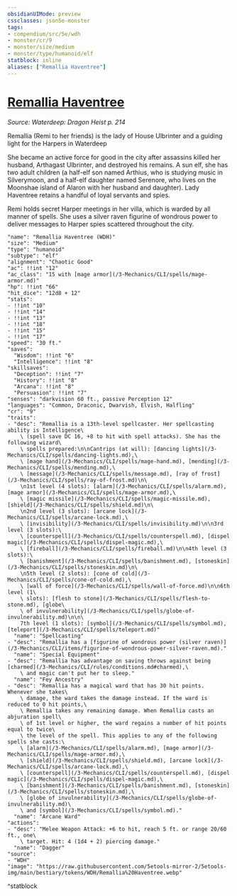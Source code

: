 ```yaml
---
obsidianUIMode: preview
cssclasses: json5e-monster
tags:
- compendium/src/5e/wdh
- monster/cr/9
- monster/size/medium
- monster/type/humanoid/elf
statblock: inline
aliases: ["Remallia Haventree"]
---
```

# [Remallia Haventree](3-Mechanics\CLI\bestiary\npc/remallia-haventree-wdh.md)
*Source: Waterdeep: Dragon Heist p. 214*  

Remallia (Remi to her friends) is the lady of House Ulbrinter and a guiding light for the Harpers in Waterdeep

She became an active force for good in the city after assassins killed her husband, Arthagast Ulbrinter, and destroyed his remains. A sun elf, she has two adult children (a half-elf son named Arthius, who is studying music in Silverymoon, and a half-elf daughter named Serenore, who lives on the Moonshae island of Alaron with her husband and daughter). Lady Haventree retains a handful of loyal servants and spies.

Remi holds secret Harper meetings in her villa, which is warded by all manner of spells. She uses a silver raven figurine of wondrous power to deliver messages to Harper spies scattered throughout the city.

```statblock
"name": "Remallia Haventree (WDH)"
"size": "Medium"
"type": "humanoid"
"subtype": "elf"
"alignment": "Chaotic Good"
"ac": !!int "12"
"ac_class": "15 with [mage armor](/3-Mechanics/CLI/spells/mage-armor.md)"
"hp": !!int "66"
"hit_dice": "12d8 + 12"
"stats":
- !!int "10"
- !!int "14"
- !!int "13"
- !!int "18"
- !!int "15"
- !!int "17"
"speed": "30 ft."
"saves":
  "Wisdom": !!int "6"
  "Intelligence": !!int "8"
"skillsaves":
  "Deception": !!int "7"
  "History": !!int "8"
  "Arcana": !!int "8"
  "Persuasion": !!int "7"
"senses": "darkvision 60 ft., passive Perception 12"
"languages": "Common, Draconic, Dwarvish, Elvish, Halfling"
"cr": "9"
"traits":
- "desc": "Remallia is a 13th-level spellcaster. Her spellcasting ability is Intelligence\
    \ (spell save DC 16, +8 to hit with spell attacks). She has the following wizard\
    \ spells prepared:\n\nCantrips (at will): [dancing lights](/3-Mechanics/CLI/spells/dancing-lights.md),\
    \ [mage hand](/3-Mechanics/CLI/spells/mage-hand.md), [mending](/3-Mechanics/CLI/spells/mending.md),\
    \ [message](/3-Mechanics/CLI/spells/message.md), [ray of frost](/3-Mechanics/CLI/spells/ray-of-frost.md)\n\
    \n1st level (4 slots): [alarm](/3-Mechanics/CLI/spells/alarm.md), [mage armor](/3-Mechanics/CLI/spells/mage-armor.md),\
    \ [magic missile](/3-Mechanics/CLI/spells/magic-missile.md), [shield](/3-Mechanics/CLI/spells/shield.md)\n\
    \n2nd level (3 slots): [arcane lock](/3-Mechanics/CLI/spells/arcane-lock.md),\
    \ [invisibility](/3-Mechanics/CLI/spells/invisibility.md)\n\n3rd level (3 slots):\
    \ [counterspell](/3-Mechanics/CLI/spells/counterspell.md), [dispel magic](/3-Mechanics/CLI/spells/dispel-magic.md),\
    \ [fireball](/3-Mechanics/CLI/spells/fireball.md)\n\n4th level (3 slots):\
    \ [banishment](/3-Mechanics/CLI/spells/banishment.md), [stoneskin](/3-Mechanics/CLI/spells/stoneskin.md)\n\
    \n5th level (2 slots): [cone of cold](/3-Mechanics/CLI/spells/cone-of-cold.md),\
    \ [wall of force](/3-Mechanics/CLI/spells/wall-of-force.md)\n\n6th level (1\
    \ slots): [flesh to stone](/3-Mechanics/CLI/spells/flesh-to-stone.md), [globe\
    \ of invulnerability](/3-Mechanics/CLI/spells/globe-of-invulnerability.md)\n\n\
    7th level (1 slots): [symbol](/3-Mechanics/CLI/spells/symbol.md), [teleport](/3-Mechanics/CLI/spells/teleport.md)"
  "name": "Spellcasting"
- "desc": "Remallia has a [figurine of wondrous power (silver raven)](/3-Mechanics/CLI/items/figurine-of-wondrous-power-silver-raven.md)."
  "name": "Special Equipment"
- "desc": "Remallia has advantage on saving throws against being [charmed](/3-Mechanics/CLI/rules/conditions.md#charmed),\
    \ and magic can't put her to sleep."
  "name": "Fey Ancestry"
- "desc": "Remallia has a magical ward that has 30 hit points. Whenever she takes\
    \ damage, the ward takes the damage instead. If the ward is reduced to 0 hit points,\
    \ Remallia takes any remaining damage. When Remallia casts an abjuration spell\
    \ of 1st level or higher, the ward regains a number of hit points equal to twice\
    \ the level of the spell. This applies to any of the following spells she casts:\
    \ [alarm](/3-Mechanics/CLI/spells/alarm.md), [mage armor](/3-Mechanics/CLI/spells/mage-armor.md),\
    \ [shield](/3-Mechanics/CLI/spells/shield.md), [arcane lock](/3-Mechanics/CLI/spells/arcane-lock.md),\
    \ [counterspell](/3-Mechanics/CLI/spells/counterspell.md), [dispel magic](/3-Mechanics/CLI/spells/dispel-magic.md),\
    \ [banishment](/3-Mechanics/CLI/spells/banishment.md), [stoneskin](/3-Mechanics/CLI/spells/stoneskin.md),\
    \ [globe of invulnerability](/3-Mechanics/CLI/spells/globe-of-invulnerability.md)\
    \ and [symbol](/3-Mechanics/CLI/spells/symbol.md)."
  "name": "Arcane Ward"
"actions":
- "desc": "Melee Weapon Attack: +6 to hit, reach 5 ft. or range 20/60 ft., one\
    \ target. Hit: 4 (1d4 + 2) piercing damage."
  "name": "Dagger"
"source":
- "WDH"
"image": "https://raw.githubusercontent.com/5etools-mirror-2/5etools-img/main/bestiary/tokens/WDH/Remallia%20Haventree.webp"
```
^statblock